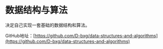# 数据结构与算法

决定自己实现一套基础的数据结构和算法。

GitHub地址：[https://github.com/D-bxg/data-structures-and-algorithms](https://github.com/D-bxg/data-structures-and-algorithms)




